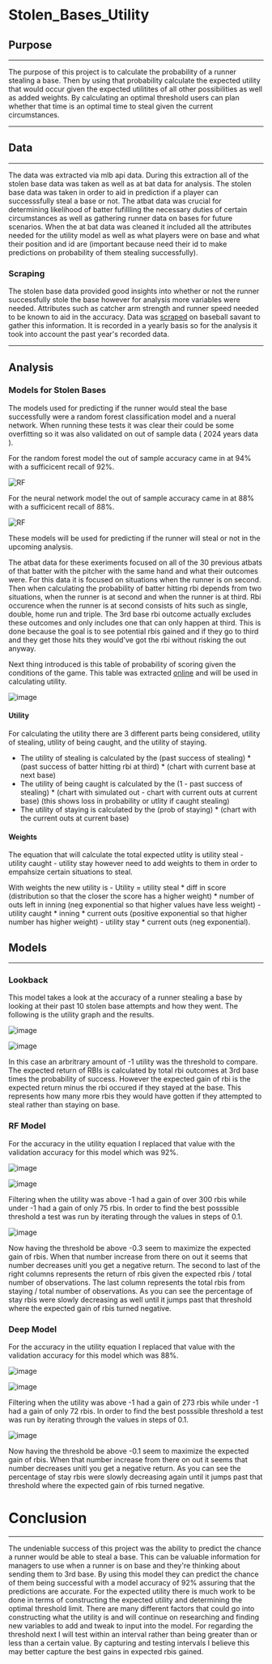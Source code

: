 # Stolen_Bases_Utility

## Purpose
---

The purpose of this project is to calculate the probability of a runner stealing a base. Then by using that probability calculate the expected utility that would occur given the expected utilitites of all other possibilities as well as added weights. By calculating an optimal threshold users can plan whether that time is an optimal time to steal given the current circumstances.

---

## Data
---

The data was extracted via mlb api data. During this extraction all of the stolen base data was taken as well as at bat data for analysis. The stolen base data was taken in order to aid in prediction if a player can successsfully steal a base or not. The atbat data was crucial for determining likelihood of batter fufillling the necessary duties of certain circumstances as well as gathering runner data on bases for future scenarios. When the at bat data was cleaned it included all the attributes needed for the utility model as well as what players were on base and what their position and id are (important because need their id to make predictions on probability of them stealing successfully).

### Scraping

The stolen base data provided good insights into whether or not the runner successfully stole the base however for analysis more variables were needed. Attributes such as catcher arm strength and runner speed needed to be known to aid in the accuracy. Data was [scraped](https://github.com/evanbruno617/Stolen_Bases_Utility/blob/main/scraper.ipynb) on baseball savant to gather this information. It is recorded in a yearly basis so for the analysis it took into account the past year's recorded data. 

---

## Analysis

### Models for Stolen Bases

The models used for predicting if the runner would steal the base successfully were a random forest classification model and a nueral network. When running these tests it was clear their could be some overfitting so it was also validated on out of sample data ( 2024 years data ). 

For the random forest model the out of sample accuracy came in at 94% with a sufficicent recall of 92%.

![RF](https://github.com/evanbruno617/Stolen_Bases_Utility/blob/main/Photos/rf_validation_acc.png)

For the neural network model the out of sample accuracy came in at 88% with a sufficicent recall of 88%.

![RF](https://github.com/evanbruno617/Stolen_Bases_Utility/blob/main/Photos/deep_valid_acc.png)

These models will be used for predicting if the runner will steal or not in the upcoming analysis. 

The atbat data for these exeriments focused on all of the 30 previous atbats of that batter with the pitcher with the same hand and what their outcomes were. For this data it is focused on situations when the runner is on second. Then when calculating the probability of batter hitting rbi depends from two situations, when the runner is at second and when the runner is at third. Rbi occurence when the runner is at second consists of hits such as single, double, home run and triple. The 3rd base rbi outcome actually excludes these outcomes and only includes one that can only happen at third. This is done because the goal is to see potential rbis gained and if they go to third and they get those hits they would've got the rbi without risking the out anyway. 

Next thing introduced is this table of probability of scoring given the conditions of the game. This table was extracted [online](https://library.fangraphs.com/misc/re24/) and will be used in calculating utility. 

![image](https://github.com/evanbruno617/Stolen_Bases_Utility/blob/main/Photos/chart.png)

#### Utility

For calculating the utility there are 3 different parts being considered, utility of stealing, utility of being caught, and the utility of staying. 

- The utility of stealing is calculated by the (past success of stealing) * (past success of batter hitting rbi at third) * (chart with current base at next base)
- The utility of being caught is calculated by the (1 - past success of stealing) * (chart with simulated out - chart with current outs at current base) (this shows loss in probability or utlity if caught stealing)
- The utility of staying is calculated by the (prob of staying) * (chart with the current outs at current base)

#### Weights

The equation that will calculate the total expected utlity is utility steal - utility caught - utility stay however need to add weights to them in order to empahsize certain situations to steal. 

With weights the new utility is - Utility = utility steal * diff in score (distribution so that the closer the score has a higher weight) * number of outs left in inning (neg exponential so that higher values have less weight) - utility caught * inning * current outs (positive exponential so that higher number has higher weight) - utility stay * current outs (neg exponential).

## Models
---
### Lookback
This model takes a look at the accuracy of a runner stealing a base by looking at their past 10 stolen base attempts and how they went. The following is the utility graph and the results.

![image](https://github.com/evanbruno617/Stolen_Bases_Utility/blob/main/Photos/lookback_graph.png)

![image](https://github.com/evanbruno617/Stolen_Bases_Utility/blob/main/Photos/lookback_desc.png)

In this case an arbritrary amount of -1 utility was the threshold to compare. The expected return of RBIs is calculated by total rbi outcomes at 3rd base times the probability of success. However the expected gain of rbi is the expected return minus the rbi occured if they stayed at the base. This represents how many more rbis they would have gotten if they attempted to steal rather than staying on base. 

### RF Model

For the accuracy in the utility equation I replaced that value with the validation accuracy for this model which was 92%.

![image](https://github.com/evanbruno617/Stolen_Bases_Utility/blob/main/Photos/rf_graph.png)

![image](https://github.com/evanbruno617/Stolen_Bases_Utility/blob/main/Photos/rf_desc.png)

Filtering when the utility was above -1 had a gain of over 300 rbis while under -1 had a gain of only 75 rbis. In order to find the best posssible threshold a test was run by iterating through the values in steps of 0.1. 

![image](https://github.com/evanbruno617/Stolen_Bases_Utility/blob/main/Photos/threshold_rf.png)

Now having the threshold be above -0.3 seem to maximize the expected gain of rbis. When that number increase from there on out it seems that number decreases unitl you get a negative return. The second to last of the right columns represents the return of rbis given the expected rbis / total number of observations. The last column represents the total rbis from staying / total number of observations. As you can see the percentage of stay rbis were slowly decreasing as well until it jumps past that threshold where the expected gain of rbis turned negative. 

### Deep Model

For the accuracy in the utility equation I replaced that value with the validation accuracy for this model which was 88%.

![image](https://github.com/evanbruno617/Stolen_Bases_Utility/blob/main/Photos/deep_graph.png)

![image](https://github.com/evanbruno617/Stolen_Bases_Utility/blob/main/Photos/deep_desc.png)

Filtering when the utility was above -1 had a gain of 273 rbis while under -1 had a gain of only 72 rbis. In order to find the best posssible threshold a test was run by iterating through the values in steps of 0.1. 

![image](https://github.com/evanbruno617/Stolen_Bases_Utility/blob/main/Photos/threshold_deep.png)

Now having the threshold be above -0.1 seem to maximize the expected gain of rbis. When that number increase from there on out it seems that number decreases unitl you get a negative return. As you can see the percentage of stay rbis were slowly decreasing again until it jumps past that threshold where the expected gain of rbis turned negative. 

# Conclusion
---
The undeniable success of this project was the ability to predict the chance a runner would be able to steal a base. This can be valuable information for managers to use when a runner is on base and they're thinking about sending them to 3rd base. By using this model they can predict the chance of them being successful with a model accuracy of 92% assuring that the predictions are accurate. For the expected utility there is much work to be done in terms of constructing the expected utility and determining the optimal threshold limit. There are many different factors that could go into constructing what the utility is and will continue on researching and finding new variables to add and tweak to input into the model. For regarding the threshold next I will test within an interval rather than being greater than or less than a certain value. By capturing and testing intervals I believe this may better capture the best gains in expected rbis gained. 




